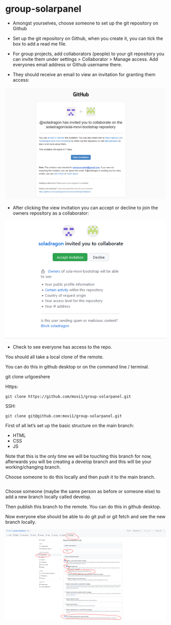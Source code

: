 # group-solarpanel 
- Amongst yourselves, choose someone to set up the git repository on Github

- Set up the git repository on Github, when you create it, you can tick the box to add a read me file.

- For group projects, add collaborators (people) to your git repository you can invite them under settings > Collaborator > Manage access. Add everyones email address or Github username there.

- They should receive an email to view an invitation for granting them access:

![email invite](./img/readme/email-invite-example.PNG)

- After clicking the view invitation you can accept or decline to join the owners repository as a collaborator:

![invite-decline-accept](./img/readme/invite-accept-decline.PNG)

- Check to see everyone has access to the repo.

You should all take a local clone of the remote.

You can do this in github desktop or on the command line / terminal. 

git clone urlgoeshere

Https:
```
git clone https://github.com/movi1/group-solarpanel.git
```

SSH:
```
git clone git@github.com:movi1/group-solarpanel.git
```


First of all let’s set up the basic structure on the main branch:
- HTML
- CSS
- JS

Note that this is the only time we will be touching this branch for now, afterwards you will be creating a develop branch and this will be your working/changing branch.

Choose someone to do this locally and then push it to the main branch.

```

```

Choose someone (maybe the same person as before or someone else) to add a new branch locally called  develop.

Then publish this branch to the remote. You can do this in github desktop.

Now everyone else should be able to do git pull or git fetch and see the new branch locally.

![My Image](./img/readme/git-setup-rules.PNG)